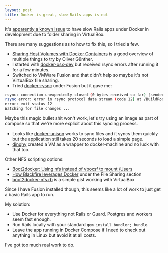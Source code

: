```yaml
---
layout: post
title: Docker is great, slow Rails apps is not
---
```


It's [apparently a known issue](http://oliverguenther.de/2015/05/docker-containers-for-development/)
to have slow Rails apps under Docker in development due to folder sharing in VirtualBox.

There are many suggestions as to how to fix this, so I tried a few.

* [Sharing Host Volumes with Docker Containers](http://oliverguenther.de/2015/05/docker-host-volume-synchronization/) is a good overview of multiple things to try by Oliver Günther.
* I started with [docker-osx-dev](https://github.com/brikis98/docker-osx-dev) but received rsync errors after running it for a few minutes.
* Switched to VMWare Fusion and that didn't help so maybe it's not VirtualBox file sharing.
* Tried [docker-rysnc](https://github.com/synack/docker-rsync) under Fusion but it gave me:

```bash
rsync: connection unexpectedly closed (0 bytes received so far) [sender]
rsync error: error in rsync protocol data stream (code 12) at /BuildRoot/Library/Caches/com.apple.xbs/Sources/rsync/rsync-47/rsync/io.c(453) [sender=2.6.9]
error: exit status 12
Watching for file changes ...
```

Maybe this magic bullet shit won't work, let's try using an image as part of compose so that we're more explicit about this syncing process.

* Looks like [docker-unison](https://github.com/leighmcculloch/docker-unison) works to sync files and it syncs them quickly but the application still takes 20 seconds to load a simple page.
* [dinghy](https://github.com/codekitchen/dinghy) created a VM as a wrapper to docker-machine and no luck with that too.

Other NFS scripting options:

* [Boot2docker: Using nfs instead of vboxsf to mount /Users](http://syskall.com/using-boot2docker-using-nfs-instead-of-vboxsf/)
* [How Blackfire leverages Docker](http://blog.blackfire.io/how-we-use-docker.html) under the File Sharing section
* [boot2docker-nfs.rb](https://gist.github.com/mattes/4d7f435d759ca2581347) is a simple gist working with VirtualBox

Since I have Fusion installed though, this seems like a lot of work to just get a basic Rails app to run.

My solution:

* Use Docker for everything not Rails or Guard. Postgres and workers seem fast enough.
* Run Rails locally with your standard `gem install bundler; bundle`.
* Leave the app running in Docker Compose if I need to check out anything in Linux but avoid it at all costs.

I've got too much real work to do.
